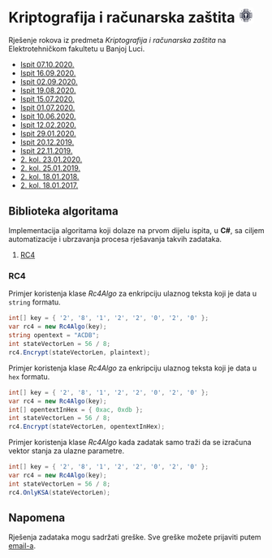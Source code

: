 # Kriptografija i računarska zaštita <img width="30px" src="https://raw.githubusercontent.com/AleksaMCode/kriptografija-i-racunarska-zastita/main/crypto.png" />
Rješenje rokova iz predmeta *Kriptografija i računarska zaštita* na Elektrotehničkom fakultetu u Banjoj Luci.

* [Ispit 07.10.2020.](https://github.com/AleksaMCode/kriptografija-i-racunarska-zastita/tree/main/ispit_20201007)
* [Ispit 16.09.2020.](https://github.com/AleksaMCode/kriptografija-i-racunarska-zastita/tree/main/ispit_20200916)
* [Ispit 02.09.2020.](https://github.com/AleksaMCode/kriptografija-i-racunarska-zastita/tree/main/ispit_20200902)
* [Ispit 19.08.2020.](https://github.com/AleksaMCode/kriptografija-i-racunarska-zastita/tree/main/ispit_20200819)
* [Ispit 15.07.2020.](https://github.com/AleksaMCode/kriptografija-i-racunarska-zastita/tree/main/ispit_20200715)
* [Ispit 01.07.2020.](https://github.com/AleksaMCode/kriptografija-i-racunarska-zastita/tree/main/ispit_20200701)
* [Ispit 10.06.2020.](https://github.com/AleksaMCode/kriptografija-i-racunarska-zastita/tree/main/ispit_20200610)
* [Ispit 12.02.2020.](https://github.com/AleksaMCode/kriptografija-i-racunarska-zastita/tree/main/ispit_20200212)
* [Ispit 29.01.2020.](https://github.com/AleksaMCode/kriptografija-i-racunarska-zastita/tree/main/ispit_20200129)
* [Ispit 20.12.2019.](https://github.com/AleksaMCode/kriptografija-i-racunarska-zastita/tree/main/ispit_20191220)
* [Ispit 22.11.2019.](https://github.com/AleksaMCode/kriptografija-i-racunarska-zastita/tree/main/ispit_20191122)
* [2. kol. 23.01.2020.](https://github.com/AleksaMCode/kriptografija-i-racunarska-zastita/tree/main/kolokvijum_20200123)
* [2. kol. 25.01.2019.](https://github.com/AleksaMCode/kriptografija-i-racunarska-zastita/tree/main/kolokvijum_20190125)
* [2. kol. 18.01.2018.](https://github.com/AleksaMCode/kriptografija-i-racunarska-zastita/tree/main/kolokvijum_20180118)
* [2. kol. 18.01.2017.](https://github.com/AleksaMCode/kriptografija-i-racunarska-zastita/tree/main/kolokvijum_20170118)

## Biblioteka algoritama
<p align="justify">Implementacija algoritama koji dolaze na prvom dijelu ispita, u <b>C#</b>, sa ciljem automatizacije i ubrzavanja procesa rješavanja takvih zadataka.</p>
<ol>
    <li><a href="./Biblioteka/RC4/Rc4Algo.cs">RC4</a></li>
</ol>

### RC4
Primjer koristenja klase <i>Rc4Algo</i> za enkripciju ulaznog teksta koji je data u `string` formatu.
```C#
int[] key = { '2', '8', '1', '2', '2', '0', '2', '0' };
var rc4 = new Rc4Algo(key);
string opentext = "ACDB";
int stateVectorLen = 56 / 8;
rc4.Encrypt(stateVectorLen, plaintext);
```
Primjer koristenja klase <i>Rc4Algo</i> za enkripciju ulaznog teksta koji je data u `hex` formatu.
```C#
int[] key = { '2', '8', '1', '2', '2', '0', '2', '0' };
var rc4 = new Rc4Algo(key);
int[] opentextInHex = { 0xac, 0xdb };
int stateVectorLen = 56 / 8;
rc4.Encrypt(stateVectorLen, opentextInHex);
```
Primjer koristenja klase <i>Rc4Algo</i> kada zadatak samo traži da se izračuna vektor stanja za ulazne parametre.
```C#
int[] key = { '2', '8', '1', '2', '2', '0', '2', '0' };
var rc4 = new Rc4Algo(key);
int stateVectorLen = 56 / 8;
rc4.OnlyKSA(stateVectorLen);
```

## Napomena
Rješenja zadataka mogu sadržati greške. Sve greške možete prijaviti putem [email-a](mailto:aleksamcode@gmail.com?subject=[GitHub-Kriptografija-rjesenja-ispita-greska]).